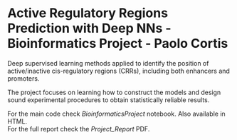 # Active Regulatory Regions Prediction with Deep NNs - Bioinformatics Project - Paolo Cortis
Deep supervised learning methods applied to identify the position of active/inactive cis-regulatory regions (CRRs), including both enhancers and promoters.

The project focuses on learning how to construct the models and design sound experimental procedures to obtain statistically reliable results.

For the main code check *BioinformaticsProject* notebook. Also available in HTML.  
For the full report check the *Project_Report* PDF.
